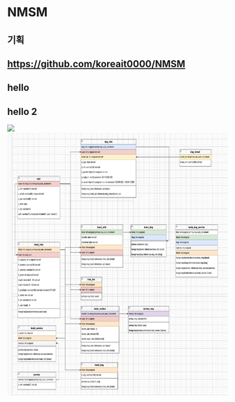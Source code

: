 # NMSM

## 기획

## https://github.com/koreait0000/NMSM

## hello

## hello 2
<img src="/imsi/NMSM" height="600">
<img src="/imsi/NMSM_DB2.png" height="600">
